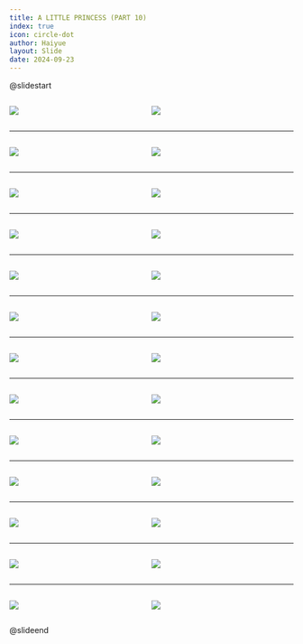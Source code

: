 ```yaml
---
title: A LITTLE PRINCESS (PART 10)
index: true
icon: circle-dot
author: Haiyue
layout: Slide
date: 2024-09-23
---
```

 
@slidestart

<div style="display:flex">
<div style="flex:1">

![](/reading/english/Level-X/A%20LITTLE%20PRINCESS%20(PART%2010)/001.webp)
</div>
<div style="flex:1">

![](/reading/english/Level-X/A%20LITTLE%20PRINCESS%20(PART%2010)/002.webp)
</div>
</div>

---

<div style="display:flex">
<div style="flex:1">

![](/reading/english/Level-X/A%20LITTLE%20PRINCESS%20(PART%2010)/003.webp)
</div>
<div style="flex:1">

![](/reading/english/Level-X/A%20LITTLE%20PRINCESS%20(PART%2010)/004.webp)
</div>
</div>

---

<div style="display:flex">
<div style="flex:1">

![](/reading/english/Level-X/A%20LITTLE%20PRINCESS%20(PART%2010)/005.webp)
</div>
<div style="flex:1">

![](/reading/english/Level-X/A%20LITTLE%20PRINCESS%20(PART%2010)/006.webp)
</div>
</div>

---

<div style="display:flex">
<div style="flex:1">

![](/reading/english/Level-X/A%20LITTLE%20PRINCESS%20(PART%2010)/007.webp)
</div>
<div style="flex:1">

![](/reading/english/Level-X/A%20LITTLE%20PRINCESS%20(PART%2010)/008.webp)
</div>
</div>

---

<div style="display:flex">
<div style="flex:1">

![](/reading/english/Level-X/A%20LITTLE%20PRINCESS%20(PART%2010)/009.webp)
</div>
<div style="flex:1">

![](/reading/english/Level-X/A%20LITTLE%20PRINCESS%20(PART%2010)/010.webp)
</div>
</div>

---

<div style="display:flex">
<div style="flex:1">

![](/reading/english/Level-X/A%20LITTLE%20PRINCESS%20(PART%2010)/011.webp)
</div>
<div style="flex:1">

![](/reading/english/Level-X/A%20LITTLE%20PRINCESS%20(PART%2010)/012.webp)
</div>
</div>

---

<div style="display:flex">
<div style="flex:1">

![](/reading/english/Level-X/A%20LITTLE%20PRINCESS%20(PART%2010)/013.webp)
</div>
<div style="flex:1">

![](/reading/english/Level-X/A%20LITTLE%20PRINCESS%20(PART%2010)/014.webp)
</div>
</div>

---

<div style="display:flex">
<div style="flex:1">

![](/reading/english/Level-X/A%20LITTLE%20PRINCESS%20(PART%2010)/015.webp)
</div>
<div style="flex:1">

![](/reading/english/Level-X/A%20LITTLE%20PRINCESS%20(PART%2010)/016.webp)
</div>
</div>

---

<div style="display:flex">
<div style="flex:1">

![](/reading/english/Level-X/A%20LITTLE%20PRINCESS%20(PART%2010)/017.webp)
</div>
<div style="flex:1">

![](/reading/english/Level-X/A%20LITTLE%20PRINCESS%20(PART%2010)/018.webp)
</div>
</div>

---

<div style="display:flex">
<div style="flex:1">

![](/reading/english/Level-X/A%20LITTLE%20PRINCESS%20(PART%2010)/019.webp)
</div>
<div style="flex:1">

![](/reading/english/Level-X/A%20LITTLE%20PRINCESS%20(PART%2010)/020.webp)
</div>
</div>

---

<div style="display:flex">
<div style="flex:1">

![](/reading/english/Level-X/A%20LITTLE%20PRINCESS%20(PART%2010)/021.webp)
</div>
<div style="flex:1">

![](/reading/english/Level-X/A%20LITTLE%20PRINCESS%20(PART%2010)/022.webp)
</div>
</div>

---

<div style="display:flex">
<div style="flex:1">

![](/reading/english/Level-X/A%20LITTLE%20PRINCESS%20(PART%2010)/023.webp)
</div>
<div style="flex:1">

![](/reading/english/Level-X/A%20LITTLE%20PRINCESS%20(PART%2010)/024.webp)
</div>
</div>

---

<div style="display:flex">
<div style="flex:1">

![](/reading/english/Level-X/A%20LITTLE%20PRINCESS%20(PART%2010)/025.webp)
</div>
<div style="flex:1">

![](/reading/english/Level-X/A%20LITTLE%20PRINCESS%20(PART%2010)/026.webp)
</div>
</div>

@slideend